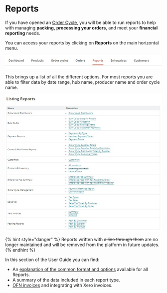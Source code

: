 # Reports

If you have opened an [Order Cycle](../shopfront/order-cycle/), you will be able to run reports to help with managing **packing,** **processing your orders**, and meet your **financial reporting** needs.

You can access your reports by clicking on **Reports** on the main horizontal menu. &#x20;

![](../../.gitbook/assets/menu.jpg)

This brings up a list of all the different options.  For most reports you are able to filter data by date range, hub name, producer name and order cycle name.&#x20;

![Reports available to view and download](../../.gitbook/assets/menu2.jpg)

{% hint style="danger" %}
Reports written with ~~a line through them~~ are no longer maintained and will be removed from the platform in future updates.
{% endhint %}



In this section of the User Guide you can find:

* An [explanation of the common format and options](general-tips.md) available for all Reports.
* A summary of the data included in each report type.
* [OFN invoices](view-orders.md) and integrating with Xero invoices.

